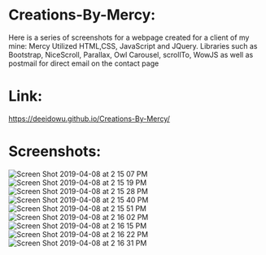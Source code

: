 # Creations-By-Mercy:
Here is a series of screenshots for a webpage created for a client of my mine: Mercy
Utilized HTML,CSS, JavaScript and JQuery. Libraries such as Bootstrap, NiceScroll, Parallax, Owl Carousel, scrollTo, WowJS as well as postmail for direct email on the contact page

# Link:
https://deeidowu.github.io/Creations-By-Mercy/

# Screenshots:

![Screen Shot 2019-04-08 at 2 15 07 PM](https://user-images.githubusercontent.com/38046425/55746940-10870380-5a09-11e9-8172-914d279da6be.png)
![Screen Shot 2019-04-08 at 2 15 19 PM](https://user-images.githubusercontent.com/38046425/55746954-167ce480-5a09-11e9-8f97-bb12445d774a.png)
![Screen Shot 2019-04-08 at 2 15 28 PM](https://user-images.githubusercontent.com/38046425/55746959-1977d500-5a09-11e9-9a39-b0356257eb90.png)
![Screen Shot 2019-04-08 at 2 15 40 PM](https://user-images.githubusercontent.com/38046425/55746966-1b419880-5a09-11e9-8150-388317e9f5f7.png)
![Screen Shot 2019-04-08 at 2 15 51 PM](https://user-images.githubusercontent.com/38046425/55746972-1f6db600-5a09-11e9-821f-dd331a6b47bb.png)
![Screen Shot 2019-04-08 at 2 16 02 PM](https://user-images.githubusercontent.com/38046425/55746977-209ee300-5a09-11e9-90aa-87b0ed89f868.png)
![Screen Shot 2019-04-08 at 2 16 15 PM](https://user-images.githubusercontent.com/38046425/55746984-2399d380-5a09-11e9-8e3d-3190fd04b69f.png)
![Screen Shot 2019-04-08 at 2 16 22 PM](https://user-images.githubusercontent.com/38046425/55746989-25fc2d80-5a09-11e9-9029-c7bf89a91ed2.png)
![Screen Shot 2019-04-08 at 2 16 31 PM](https://user-images.githubusercontent.com/38046425/55746999-2a284b00-5a09-11e9-98fe-f634c44480d3.png)

